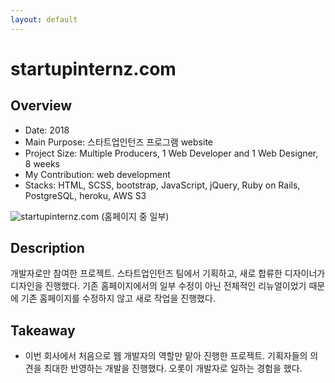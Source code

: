 ```yaml
---
layout: default
---
```


# startupinternz.com

## Overview

* Date: 2018
* Main Purpose: 스타트업인턴즈 프로그램 website
* Project Size: Multiple Producers, 1 Web Developer and 1 Web Designer, 8 weeks
* My Contribution: web development
* Stacks: HTML, SCSS, bootstrap, JavaScript, jQuery, Ruby on Rails, PostgreSQL, heroku, AWS S3

![startupinternz.com]({{"/assets/img/project/2018_startupinternz_com.jpg"}})
(홈페이지 중 일부)

## Description

개발자로만 참여한 프로젝트. 스타트업인턴즈 팀에서 기획하고, 새로 합류한 디자이너가 디자인을 진행했다. 
기존 홈페이지에서의 일부 수정이 아닌 전체적인 리뉴얼이었기 때문에 기존 홈페이지를 수정하지 않고 새로 작업을 진행했다. 

## Takeaway

* 이번 회사에서 처음으로 웹 개발자의 역할만 맡아 진행한 프로젝트. 
기획자들의 의견을 최대한 반영하는 개발을 진행했다. 
오롯이 개발자로 일하는 경험을 했다. 